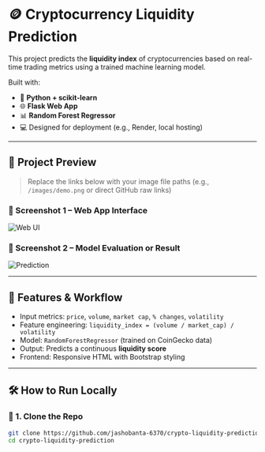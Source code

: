 # 🪙 Cryptocurrency Liquidity Prediction

This project predicts the **liquidity index** of cryptocurrencies based on real-time trading metrics using a trained machine learning model.

Built with:
- 🧠 **Python + scikit-learn**
- 🌐 **Flask Web App**
- 📊 **Random Forest Regressor**
- 💻 Designed for deployment (e.g., Render, local hosting)

---

## 📸 Project Preview

> Replace the links below with your image file paths (e.g., `/images/demo.png` or direct GitHub raw links)

### 🔹 Screenshot 1 – Web App Interface

![Web UI](<img width="1696" height="765" alt="Screenshot 2025-07-16 150636" src="https://github.com/user-attachments/assets/0c21f889-8a45-4f92-b34d-61e2e4b7ff39" />
)

### 🔹 Screenshot 2 – Model Evaluation or Result

![Prediction](<img width="1639" height="489" alt="Screenshot 2025-07-16 150651" src="https://github.com/user-attachments/assets/086be693-e8d0-4baf-9636-3166cb59f794" />
)

---

## 🧠 Features & Workflow

- Input metrics: `price`, `volume`, `market cap`, `% changes`, `volatility`
- Feature engineering: `liquidity_index = (volume / market_cap) / volatility`
- Model: `RandomForestRegressor` (trained on CoinGecko data)
- Output: Predicts a continuous **liquidity score**
- Frontend: Responsive HTML with Bootstrap styling

---

## 🛠️ How to Run Locally

### 🔹 1. Clone the Repo

```bash
git clone https://github.com/jashobanta-6370/crypto-liquidity-prediction.git
cd crypto-liquidity-prediction
